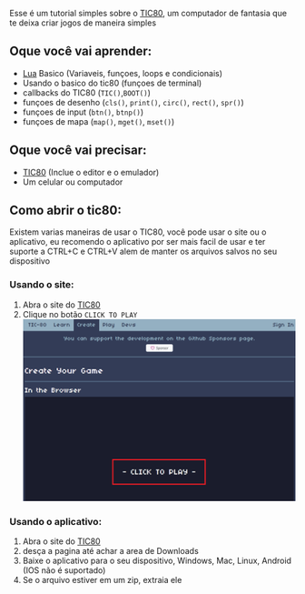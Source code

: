 Esse é um tutorial simples sobre o [TIC80](https://tic80.com), um computador de fantasia que te deixa criar jogos de maneira simples

## Oque você vai aprender:
- [Lua](https://www.lua.org/manual/5.1/pt/manual.html) Basico (Variaveis, funçoes, loops e condicionais)
- Usando o basico do tic80 (funçoes de terminal)
- callbacks do TIC80 (`TIC()`,`BOOT()`)
- funçoes de desenho (`cls()`, `print()`, `circ()`, `rect()`, `spr()`)
- funçoes de input (`btn()`, `btnp()`)
- funçoes de mapa (`map()`, `mget()`, `mset()`)

## Oque você vai precisar:
- [TIC80](https://tic80.com/create) (Inclue o editor e o emulador)
- Um celular ou computador

## Como abrir o tic80:
Existem varias maneiras de usar o TIC80, você pode usar o site ou o aplicativo, eu recomendo o aplicativo por ser mais facil de usar e ter suporte a CTRL+C e CTRL+V alem de manter os arquivos salvos no seu dispositivo

### Usando o site:
1. Abra o site do [TIC80](https://tic80.com/create)
2. Clique no botão `CLICK TO PLAY`
![Imagem do TIC80](image.png)

### Usando o aplicativo:
1. Abra o site do [TIC80](https://tic80.com/create)
2. desça a pagina até achar a area de Downloads
3. Baixe o aplicativo para o seu dispositivo, Windows, Mac, Linux, Android (IOS não é suportado)
4. Se o arquivo estiver em um zip, extraia ele



